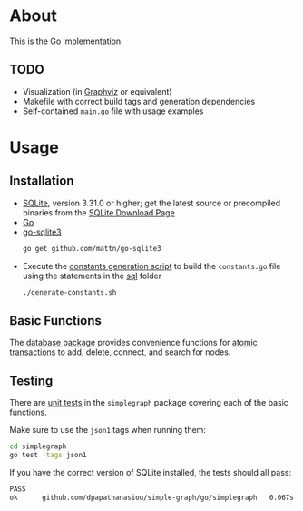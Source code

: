 # About

This is the [Go](https://golang.org/) implementation.

## TODO

* Visualization (in [Graphviz](https://graphviz.org/) or equivalent)
* Makefile with correct build tags and generation dependencies
* Self-contained `main.go` file with usage examples

# Usage

## Installation

* [SQLite](https://www.sqlite.org/), version 3.31.0 or higher; get the latest source or precompiled binaries from the [SQLite Download Page](https://www.sqlite.org/download.html) 
* [Go](https://golang.org/doc/install)
* [go-sqlite3](https://github.com/mattn/go-sqlite3)
  ```sh
  go get github.com/mattn/go-sqlite3
  ```
* Execute the [constants generation script](generate-constants.sh) to build the `constants.go` file using the statements in the [sql](../sql) folder
  ```sh
  ./generate-constants.sh
  ```

## Basic Functions

The [database package](simplegraph/database.go) provides convenience functions for [atomic transactions](https://en.wikipedia.org/wiki/Atomicity_(database_systems)) to add, delete, connect, and search for nodes.

## Testing

There are [unit tests](simplegraph/database_test.go) in the `simplegraph` package covering each of the basic functions.

Make sure to use the `json1` tags when running them:

```sh
cd simplegraph
go test -tags json1
```

If you have the correct version of SQLite installed, the tests should all pass:

```sh
PASS
ok  	github.com/dpapathanasiou/simple-graph/go/simplegraph	0.067s
```

